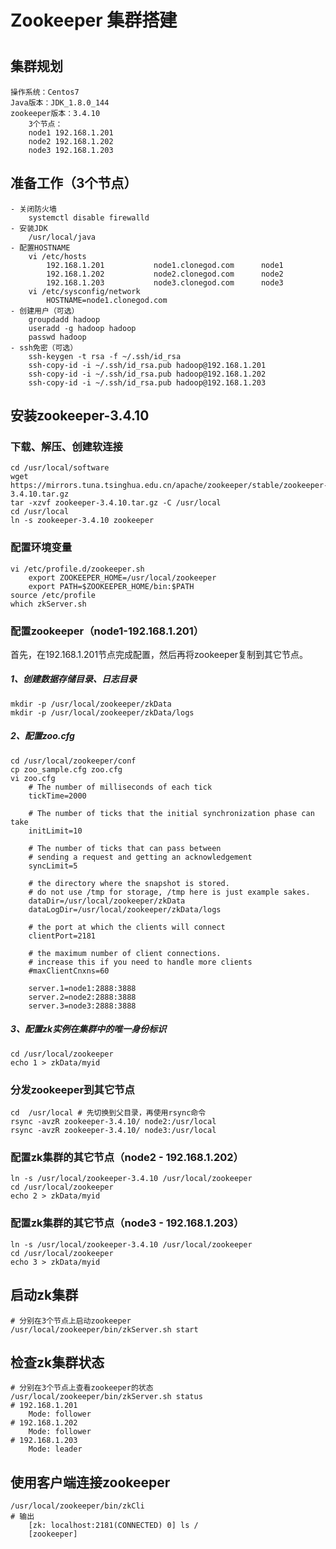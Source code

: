# Zookeeper 集群搭建

#

## 集群规划
	操作系统：Centos7
	Java版本：JDK_1.8.0_144
	zookeeper版本：3.4.10
		3个节点：
		node1 192.168.1.201
		node2 192.168.1.202
		node3 192.168.1.203

## 准备工作（3个节点）
	- 关闭防火墙
		systemctl disable firewalld
	- 安装JDK
		/usr/local/java
	- 配置HOSTNAME
		vi /etc/hosts
			192.168.1.201           node1.clonegod.com      node1
			192.168.1.202           node2.clonegod.com      node2
			192.168.1.203           node3.clonegod.com      node3
		vi /etc/sysconfig/network
			HOSTNAME=node1.clonegod.com
	- 创建用户（可选）
		groupdadd hadoop
		useradd -g hadoop hadoop
		passwd hadoop
	- ssh免密（可选）
		ssh-keygen -t rsa -f ~/.ssh/id_rsa
		ssh-copy-id -i ~/.ssh/id_rsa.pub hadoop@192.168.1.201
		ssh-copy-id -i ~/.ssh/id_rsa.pub hadoop@192.168.1.202
		ssh-copy-id -i ~/.ssh/id_rsa.pub hadoop@192.168.1.203

 
	
## 安装zookeeper-3.4.10
### 下载、解压、创建软连接
	cd /usr/local/software
	wget https://mirrors.tuna.tsinghua.edu.cn/apache/zookeeper/stable/zookeeper-3.4.10.tar.gz
	tar -xzvf zookeeper-3.4.10.tar.gz -C /usr/local
	cd /usr/local
	ln -s zookeeper-3.4.10 zookeeper

### 配置环境变量
	vi /etc/profile.d/zookeeper.sh 
		export ZOOKEEPER_HOME=/usr/local/zookeeper
		export PATH=$ZOOKEEPER_HOME/bin:$PATH
	source /etc/profile
	which zkServer.sh

### 配置zookeeper（node1-192.168.1.201）
首先，在192.168.1.201节点完成配置，然后再将zookeeper复制到其它节点。
##### 1、创建数据存储目录、日志目录
	mkdir -p /usr/local/zookeeper/zkData 
	mkdir -p /usr/local/zookeeper/zkData/logs	

##### 2、配置zoo.cfg
	cd /usr/local/zookeeper/conf
	cp zoo_sample.cfg zoo.cfg
	vi zoo.cfg
		# The number of milliseconds of each tick
		tickTime=2000
		
		# The number of ticks that the initial synchronization phase can take
		initLimit=10
		
		# The number of ticks that can pass between
		# sending a request and getting an acknowledgement
		syncLimit=5
		
		# the directory where the snapshot is stored.
		# do not use /tmp for storage, /tmp here is just example sakes.
		dataDir=/usr/local/zookeeper/zkData
		dataLogDir=/usr/local/zookeeper/zkData/logs
		
		# the port at which the clients will connect
		clientPort=2181
		
		# the maximum number of client connections.
		# increase this if you need to handle more clients
		#maxClientCnxns=60
				
		server.1=node1:2888:3888
		server.2=node2:2888:3888
		server.3=node3:2888:3888

##### 3、配置zk实例在集群中的唯一身份标识
	cd /usr/local/zookeeper
	echo 1 > zkData/myid

### 分发zookeeper到其它节点
	cd  /usr/local # 先切换到父目录，再使用rsync命令
	rsync -avzR zookeeper-3.4.10/ node2:/usr/local
	rsync -avzR zookeeper-3.4.10/ node3:/usr/local

### 配置zk集群的其它节点（node2 - 192.168.1.202）
	ln -s /usr/local/zookeeper-3.4.10 /usr/local/zookeeper
	cd /usr/local/zookeeper
	echo 2 > zkData/myid 
	

### 配置zk集群的其它节点（node3 - 192.168.1.203）	
	ln -s /usr/local/zookeeper-3.4.10 /usr/local/zookeeper
	cd /usr/local/zookeeper
	echo 3 > zkData/myid

## 启动zk集群
	# 分别在3个节点上启动zookeeper
	/usr/local/zookeeper/bin/zkServer.sh start

## 检查zk集群状态
	# 分别在3个节点上查看zookeeper的状态
	/usr/local/zookeeper/bin/zkServer.sh status
	# 192.168.1.201
		Mode: follower
	# 192.168.1.202
		Mode: follower
	# 192.168.1.203
		Mode: leader

## 使用客户端连接zookeeper
	/usr/local/zookeeper/bin/zkCli
	# 输出
		[zk: localhost:2181(CONNECTED) 0] ls /
		[zookeeper]

	